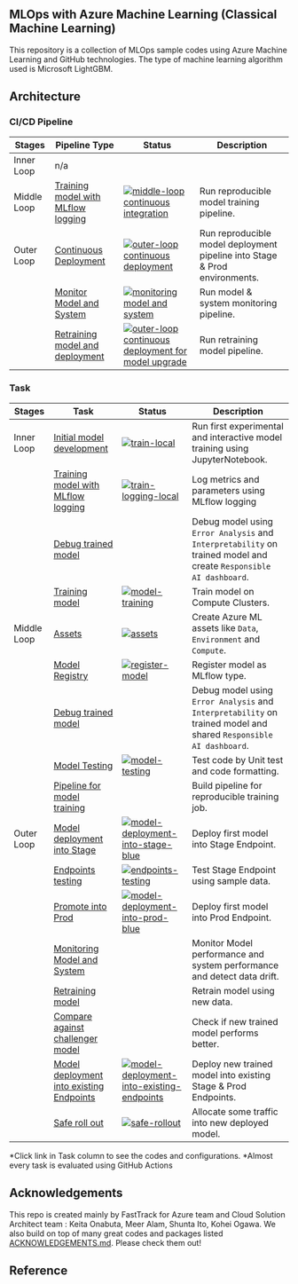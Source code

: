 ## MLOps with Azure Machine Learning (Classical Machine Learning)

This repository is a collection of MLOps sample codes using Azure Machine Learning and GitHub technologies. The type of machine learning algorithm used is Microsoft LightGBM.

## Architecture



### CI/CD Pipeline

|Stages     |Pipeline Type                               |Status          |Description     |
|-----------|--------------------------------------------|----------------|----------------|
|Inner Loop |n/a                                         |                |                |
|Middle Loop|[Training model with MLflow logging](./.github/workflows/ci-pipeline.yml)      |[![middle-loop continuous integration](https://github.com/konabuta/mlops-azureml/actions/workflows/ci-pipeline.yml/badge.svg)](https://github.com/konabuta/mlops-azureml/actions/workflows/ci-pipeline.yml)|Run reproducible model training pipeline.|
|Outer Loop |[Continuous Deployment](./.github/workflows/cd-pipeline.yml)                       |[![outer-loop continuous deployment](https://github.com/konabuta/mlops-azureml/actions/workflows/cd-pipeline.yml/badge.svg)](https://github.com/konabuta/mlops-azureml/actions/workflows/cd-pipeline.yml)|Run reproducible model deployment pipeline into Stage & Prod environments.|
|           |[Monitor Model and System  ](./.github/workflows/monitor-pipeline.yml)                  |[![monitoring model and system](https://github.com/konabuta/mlops-azureml/actions/workflows/monitor-pipeline.yml/badge.svg)](https://github.com/konabuta/mlops-azureml/actions/workflows/monitor-pipeline.yml)|Run model & system monitoring pipeline.|
|           |[Retraining model and deployment](./.github/workflows/cd-upgrade.yml)                  |[![outer-loop continuous deployment for model upgrade](https://github.com/konabuta/mlops-azureml/actions/workflows/cd-upgrade.yml/badge.svg)](https://github.com/konabuta/mlops-azureml/actions/workflows/cd-upgrade.yml)|Run retraining model pipeline.|

### Task

|Stages     |Task                                        |Status          |Description     |
|-----------|--------------------------------------------|----------------|----------------|
|Inner Loop |[Initial model development](./inner-loop/experimental_model_training/)                   |[![train-local](https://github.com/konabuta/mlops-azureml/actions/workflows/train-local.yml/badge.svg)](https://github.com/konabuta/mlops-azureml/actions/workflows/train-local.yml)|Run first experimental and interactive model training using JupyterNotebook.|
|           |[Training model with MLflow logging](./inner-loop/experimental_model_training/)          |[![train-logging-local](https://github.com/konabuta/mlops-azureml/actions/workflows/train-logging-local.yml/badge.svg)](https://github.com/konabuta/mlops-azureml/actions/workflows/train-logging-local.yml)|Log metrics and parameters using MLflow logging|
|           |[Debug trained model](./inner-loop/debug_trained_model/)                         |                |Debug model using `Error Analysis` and `Interpretability` on trained model and create `Responsible AI dashboard`.|
|           |[Training model](./inner-loop/model_training/)                              |[![model-training](https://github.com/konabuta/mlops-azureml/actions/workflows/model-training.yml/badge.svg)](https://github.com/konabuta/mlops-azureml/actions/workflows/model-training.yml)|Train model on Compute Clusters.|
|Middle Loop|[Assets](./middle-loop/model_training_with_azureml_assets/)         |[![assets](https://github.com/konabuta/mlops-azureml/actions/workflows/assets.yml/badge.svg)](https://github.com/konabuta/mlops-azureml/actions/workflows/assets.yml)|Create Azure ML assets like `Data`, `Environment` and `Compute`.|
|           |[Model Registry](./middle-loop/model_registry/)                              |[![register-model](https://github.com/konabuta/mlops-azureml/actions/workflows/register-model.yml/badge.svg)](https://github.com/konabuta/mlops-azureml/actions/workflows/register-model.yml)|Register model as MLflow type.|
|           |[Debug trained model](./middle-loop/debug_trained_model_with_azureml/)                         |                |Debug model using `Error Analysis` and `Interpretability` on trained model and shared `Responsible AI dashboard`.|
|           |[Model Testing](./middle-loop/model_testing/)                               |[![model-testing](https://github.com/konabuta/mlops-azureml/actions/workflows/model-testing.yml/badge.svg)](https://github.com/konabuta/mlops-azureml/actions/workflows/model-testing.yml)|Test code by Unit test and code formatting.|
|           |[Pipeline for model training](./middle-loop/model_training_pipeline/)                 |                |Build pipeline for reproducible training job.|
|Outer Loop |[Model deployment into Stage](./outer-loop/model_deployment_into_stage/)                 |[![model-deployment-into-stage-blue](https://github.com/konabuta/mlops-azureml/actions/workflows/model-deployment-into-stage-blue.yml/badge.svg)](https://github.com/konabuta/mlops-azureml/actions/workflows/model-deployment-into-stage-blue.yml)|Deploy first model into Stage Endpoint.|
|           |[Endpoints testing](./outer-loop/endpoints_testing/)                           |[![endpoints-testing](https://github.com/konabuta/mlops-azureml/actions/workflows/endpoints-testing.yml/badge.svg)](https://github.com/konabuta/mlops-azureml/actions/workflows/endpoints-testing.yml)|Test Stage Endpoint using sample data.|
|           |[Promote into Prod ](./outer-loop/model_deployment_into_prod/)                          |[![model-deployment-into-prod-blue](https://github.com/konabuta/mlops-azureml/actions/workflows/model-deployment-into-prod-blue.yml/badge.svg)](https://github.com/konabuta/mlops-azureml/actions/workflows/model-deployment-into-prod-blue.yml)|Deploy first model into Prod Endpoint.|
|           |[Monitoring Model and System](./outer-loop/monitoring_model_and_system/)                 |                |Monitor Model performance and system performance and detect data drift.|
|           |[Retraining model](./outer-loop/retraining_model/)                            |                |Retrain model using new data.|
|           |[Compare against challenger model](./outer-loop/compare_against_challenger_model/)            |                |Check if new trained model performs better.|
|           |[Model deployment into existing Endpoints  ](./outer-loop/model_deployment_into_existing_endpoints/)  |[![model-deployment-into-existing-endpoints](https://github.com/konabuta/mlops-azureml/actions/workflows/model_deployment_into_existing_endpoints.yml/badge.svg)](https://github.com/konabuta/mlops-azureml/actions/workflows/model_deployment_into_existing_endpoints.yml)|Deploy new trained model into existing Stage & Prod Endpoints.|
|           |[Safe roll out](./outer-loop/safe_roll_out/)                               |[![safe-rollout](https://github.com/konabuta/mlops-azureml/actions/workflows/safe-rollout.yml/badge.svg)](https://github.com/konabuta/mlops-azureml/actions/workflows/safe-rollout.yml)|Allocate some traffic into new deployed model.|

*Click link in Task column to see the codes and configurations.
*Almost every task is evaluated using GitHub Actions


## Acknowledgements

This repo is created mainly by FastTrack for Azure team and Cloud Solution Architect team : Keita Onabuta, Meer Alam, Shunta Ito, Kohei Ogawa.
We also build on top of many great codes and packages listed [ACKNOWLEDGEMENTS.md](./ACKNOWLEDGEMENTS.md). Please check them out!


## Reference